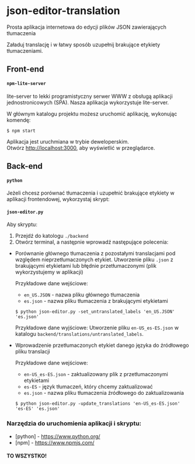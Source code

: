 # json-editor-translation

Prosta aplikacja internetowa do edycji plików JSON zawierających tłumaczenia

Załaduj translację i w łatwy sposób uzupełnij brakujące etykiety tłumaczeniami.

## Front-end

#### `npm-lite-server`

lite-server to lekki programistyczny serwer WWW z obsługą aplikacji jednostronicowych (SPA).
Nasza aplikacja wykorzystuje lite-server.

W głównym katalogu projektu możesz uruchomić aplikację, wykonując komendę:
  ```
  $ npm start
  ```

Aplikacja jest uruchmiana w trybie deweloperskim. <br />
Otwórz [http://localhost:3000](http://localhost:3000), aby wyświetlić w przeglądarce.

## Back-end

#### `python`
Jeżeli chcesz porównać tłumaczenia i uzupełnić brakujące etykiety w aplikacji frontendowej, wykorzystaj skrypt:
#### `json-editor.py`

Aby skryptu:
  1. Przejdź do katologu `./backend`
  2. Otwórz terminal, a następnie wprowadź następujące polecenia:
  
- Porównanie głównego tłumaczenia z pozostałymi translacjami pod względem nieprzetłumaczonych etykiet.
    Utworzenie pliku `.json` z brakującymi etykietami lub błędnie przetłumaczonymi (plik wykorzystujemy w aplikacji)
    
    Przykładowe dane wejściowe: 
    - `en_US.JSON` - nazwa pliku głównego tłumaczenia
    - `es.json` - nazwa pliku tłumaczenia z brakującymi etykietami
     ```
  $ python json-editor.py -set_untranslated_labels 'en_US.JSON' 'es.json'
     ```
    Przykładowe dane wyjściowe: Utworzenie pliku `en-US_es-ES.json` w katalogu `backend/translations/untranslated_labels`.
    
- Wprowadzenie przetłumaczonych etykiet danego języka do źródłowego pliku translacji
    
    Przykładowe dane wejściowe: 
    - `en-US_es-ES.json` - zaktualizowany plik z przetłumaczonymi etykietami
    - `es-ES` - język tłumaczeń, który chcemy zaktualizować
    - `es.json` - nazwa pliku tłumaczenia źródłowego do zaktualizowania
    
     ```
  $ python json-editor.py -update_translations 'en-US_es-ES.json' 'es-ES' 'es.json'
     ```

### Narzędzia do uruchomienia aplikacji i skryptu:
* [python] - https://www.python.org/
* [npm] - https://www.npmjs.com/

#### TO WSZYSTKO!